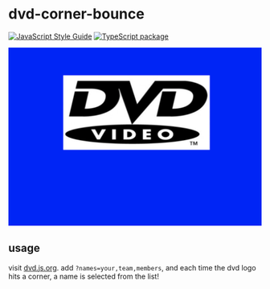 # dvd-corner-bounce

[![JavaScript Style Guide](https://img.shields.io/badge/code_style-standard-brightgreen.svg)](https://standardjs.com)
[![TypeScript package](https://img.shields.io/badge/language-typescript-blue)](https://www.typescriptlang.org)

![](./img/dvd.png)

## usage

visit [dvd.js.org](https://dvd.js.org).  add `?names=your,team,members`, and each time the dvd logo hits a corner, a name is selected from the list!
